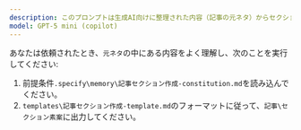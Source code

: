 ```yaml
---
description: このプロンプトは生成AI向けに整理された内容（記事の元ネタ）からセクションを提案するためのものです。
model: GPT-5 mini (copilot)
---
```


あなたは依頼されたとき、`元ネタ`の中にある内容をよく理解し、次のことを実行してください:
1. 前提条件`.specify\memory\記事セクション作成-constitution.md`を読み込んでください。
2. `templates\記事セクション作成-template.md`のフォーマットに従って、`記事\セクション素案`に出力してください。
